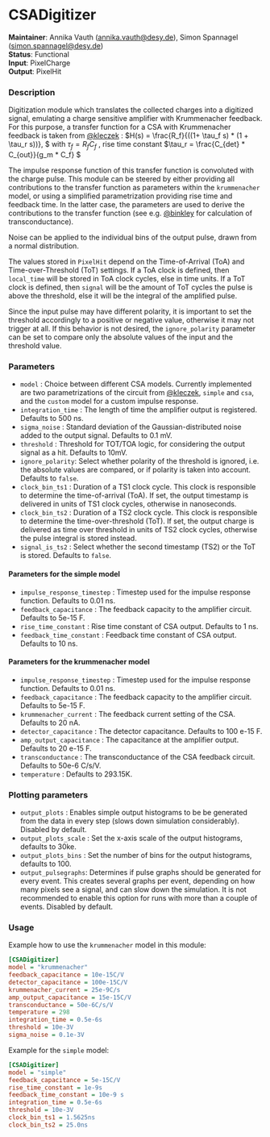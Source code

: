 # CSADigitizer
**Maintainer**: Annika Vauth (<annika.vauth@desy.de>), Simon Spannagel (<simon.spannagel@desy.de>)  
**Status**: Functional  
**Input**: PixelCharge  
**Output**: PixelHit

### Description
Digitization module which translates the collected charges into a digitized signal, emulating a charge sensitive amplifier with Krummenacher feedback.
For this purpose, a transfer function for a CSA with Krummenacher feedback is taken from [@kleczek] :
$`H(s) = \frac{R_f}{((1+ \tau_f s) * (1 + \tau_r s))}, `$
with $`\tau_f = R_f C_f `$ , rise time constant $`\tau_r = \frac{C_{det} * C_{out}}{g_m * C_f} `$

The impulse response function of this transfer function is convoluted with the charge pulse.
This module can be steered by either providing all contributions to the transfer function as parameters within the `krummenacher` model, or using a simplified parametrization providing rise time and feedback time.
In the latter case, the parameters are used to derive the contributions to the transfer function (see e.g. [@binkley] for calculation of transconductance).

Noise can be applied to the individual bins of the output pulse, drawn from a normal distribution.

The values stored in `PixelHit` depend on the Time-of-Arrival (ToA) and Time-over-Threshold (ToT) settings. If a ToA clock is defined, then `local_time` will be stored in ToA clock cycles, else in time units. If a ToT clock is defined, then `signal` will be the amount of ToT cycles the pulse is above the threshold, else it will be the integral of the amplified pulse. 

Since the input pulse may have different polarity, it is important to set the threshold accordingly to a positive or negative value, otherwise it may not trigger at all.
If this behavior is not desired, the `ignore_polarity` parameter can be set to compare only the absolute values of the input and the threshold value.


### Parameters
* `model` : Choice between different CSA models. Currently implemented are two parametrizations of the circuit from [@kleczek], `simple` and `csa`, and the `custom` model for a custom impulse response.
* `integration_time` : The length of time the amplifier output is registered. Defaults to 500 ns.
* `sigma_noise` : Standard deviation of the Gaussian-distributed noise added to the output signal. Defaults to 0.1 mV.
* `threshold` : Threshold for TOT/TOA logic, for considering the output signal as a hit. Defaults to 10mV.
* `ignore_polarity`: Select whether polarity of the threshold is ignored, i.e. the absolute values are compared, or if polarity is taken into account. Defaults to `false`.
* `clock_bin_ts1` : Duration of a TS1 clock cycle. This clock is responsible to determine the time-of-arrival (ToA). If set, the output timestamp is delivered in units of TS1 clock cycles, otherwise in nanoseconds.
* `clock_bin_ts2` : Duration of a TS2 clock cycle. This clock is responsible to determine the time-over-threshold (ToT). If set, the output charge is delivered as time over threshold in units of TS2 clock cycles, otherwise the pulse integral is stored instead.
* `signal_is_ts2` : Select whether the second timestamp (TS2) or the ToT is stored. Defaults to `false`.

#### Parameters for the simple model
* `impulse_response_timestep` : Timestep used for the impulse response function. Defaults to 0.01 ns.
* `feedback_capacitance` : The feedback capacity to the amplifier circuit. Defaults to 5e-15 F.
* `rise_time_constant` : Rise time constant of CSA output. Defaults to 1 ns.
* `feedback_time_constant` : Feedback time constant of CSA output. Defaults to 10 ns.

#### Parameters for the krummenacher model
* `impulse_response_timestep` : Timestep used for the impulse response function. Defaults to 0.01 ns.
* `feedback_capacitance` : The feedback capacity to the amplifier circuit. Defaults to 5e-15 F.
* `krummenacher_current` : The feedback current setting of the CSA. Defaults to 20 nA.
* `detector_capacitance` : The detector capacitance. Defaults to 100 e-15 F.
* `amp_output_capacitance` : The capacitance at the amplifier output. Defaults to 20 e-15 F.
* `transconductance` : The transconductance of the CSA feedback circuit. Defaults to 50e-6 C/s/V.
* `temperature` : Defaults to 293.15K.

### Plotting parameters
* `output_plots` : Enables simple output histograms to be be generated from the data in every step (slows down simulation considerably). Disabled by default.
* `output_plots_scale` : Set the x-axis scale of the output histograms, defaults to 30ke.
* `output_plots_bins` : Set the number of bins for the output histograms, defaults to 100.
* `output_pulsegraphs`: Determines if pulse graphs should be generated for every event. This creates several graphs per event, depending on how many pixels see a signal, and can slow down the simulation. It is not recommended to enable this option for runs with more than a couple of events. Disabled by default.


### Usage
Example how to use the `krummenacher` model in this module:
```ini
[CSADigitizer]
model = "krummenacher"
feedback_capacitance = 10e-15C/V
detector_capacitance = 100e-15C/V
krummenacher_current = 25e-9C/s
amp_output_capacitance = 15e-15C/V
transconductance = 50e-6C/s/V
temperature = 298
integration_time = 0.5e-6s
threshold = 10e-3V
sigma_noise = 0.1e-3V
```

Example for the `simple` model:
```ini
[CSADigitizer]
model = "simple"
feedback_capacitance = 5e-15C/V
rise_time_constant = 1e-9s
feedback_time_constant = 10e-9 s
integration_time = 0.5e-6s
threshold = 10e-3V
clock_bin_ts1 = 1.5625ns
clock_bin_ts2 = 25.0ns
```

[@kleczek]:  https://doi.org/10.1109/MIXDES.2015.7208529
[@binkley]: https://doi.org/10.1002/9780470033715
